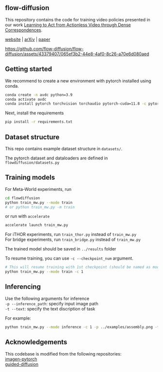## flow-diffusion  

This repository contains the code for training video policies presented in our work [Learning to Act from Actionless Video through Dense Correspondences](https://flow-diffusion.github.io/). 

[website](https://flow-diffusion.github.io/) | [arXiv]() | [paper]()

https://github.com/flow-diffusion/flow-diffusion/assets/43379407/065ef3b2-44e8-4af0-8c26-a70e6d080aed


## Getting started  

We recommend to create a new environment with pytorch installed using conda.   

```bash  
conda create -n avdc python=3.9
conda activate avdc
conda install pytorch torchvision torchaudio pytorch-cuda=11.8 -c pytorch -c nvidia
```  

Next, install the requirements  

```bash
pip install -r requirements.txt
```


## Dataset structure

This repo contains example dataset structure in `datasets/`.   

The pytorch dataset and dataloaders are defined in `flowdiffusion/datasets.py`


## Training models

For Meta-World experiments, run
```bash
cd flowdiffusion
python train_mw.py --mode train
# or python train_mw.py -m train
```

or run with `accelerate`
```bash
accelerate launch train_mw.py
```

For iTHOR experiments, run `train_thor.py` instead of `train_mw.py`  
For bridge experiments, run `train_bridge.py` instead of `train_mw.py`  

The trained model should be saved in `../results` folder  

To resume training, you can use `-c --checkpoint_num` argument.  
```bash
# This will resume training with 1st checkpoint (should be named as model-1.pt)
python train_mw.py --mode train -c 1
```


## Inferencing

Use the following arguments for inference  
`-p --inference_path`: specify input image path  
`-t --text`: specify the text discription of task  

For example:  
```bash
python train_mw.py --mode inference -c 1 -p ../examples/assembly.png -t assembly
```


## Acknowledgements

This codebase is modified from the following repositories:  
[imagen-pytorch](https://github.com/lucidrains/imagen-pytorch)  
[guided-diffusion](https://github.com/openai/guided-diffusion)  
